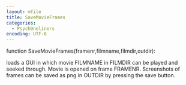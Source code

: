 ```yaml
---
layout: mfile
title: SaveMovieFrames
categories:
  - PsychOneliners
encoding: UTF-8
---
```


function SaveMovieFrames(framenr,filmname,filmdir,outdir):

loads a GUI in which movie FILMNAME in FILMDIR can be played and seeked
through. Movie is opened on frame FRAMENR. Screenshots of frames can be
saved as png in OUTDIR by pressing the save button.